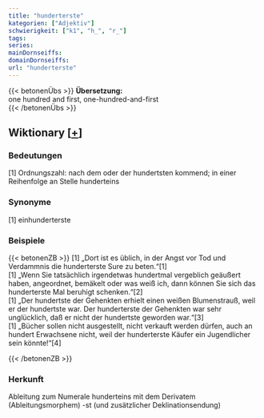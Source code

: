 ```yaml
---
title: "hunderterste"
kategorien: ["Adjektiv"]
schwierigkeit: ["k1", "h_", "r_"]
tags:
series:
mainDornseiffs:
domainDornseiffs:
url: "hunderterste"
---
```


{{< betonenÜbs >}}
**Übersetzung:**  
one hundred and first, one-hundred-and-first  
{{< /betonenÜbs >}}

## Wiktionary [[+](https://de.wiktionary.org/wiki/hunderterste)]

### Bedeutungen
[1] Ordnungszahl: nach dem oder der hundertsten kommend; in einer Reihenfolge an Stelle hunderteins  

### Synonyme
[1] einhunderterste  

### Beispiele
{{< betonenZB >}}
[1] „Dort ist es üblich, in der Angst vor Tod und Verdammnis die hunderterste Sure zu beten.“[1]  
[1] „Wenn Sie tatsächlich irgendetwas hundertmal vergeblich geäußert haben, angeordnet, bemäkelt oder was weiß ich, dann können Sie sich das hunderterste Mal beruhigt schenken.“[2]  
[1] „Der hundertste der Gehenkten erhielt einen weißen Blumenstrauß, weil er der hundertste war. Der hunderterste der Gehenkten war sehr unglücklich, daß er nicht der hundertste geworden war.“[3]  
[1] „Bücher sollen nicht ausgestellt, nicht verkauft werden dürfen, auch an hundert Erwachsene nicht, weil der hunderterste Käufer ein Jugendlicher sein könnte!“[4]  

{{< /betonenZB >}}
### Herkunft
Ableitung zum Numerale hunderteins mit dem Derivatem (Ableitungsmorphem) -st (und zusätzlicher Deklinationsendung)  


